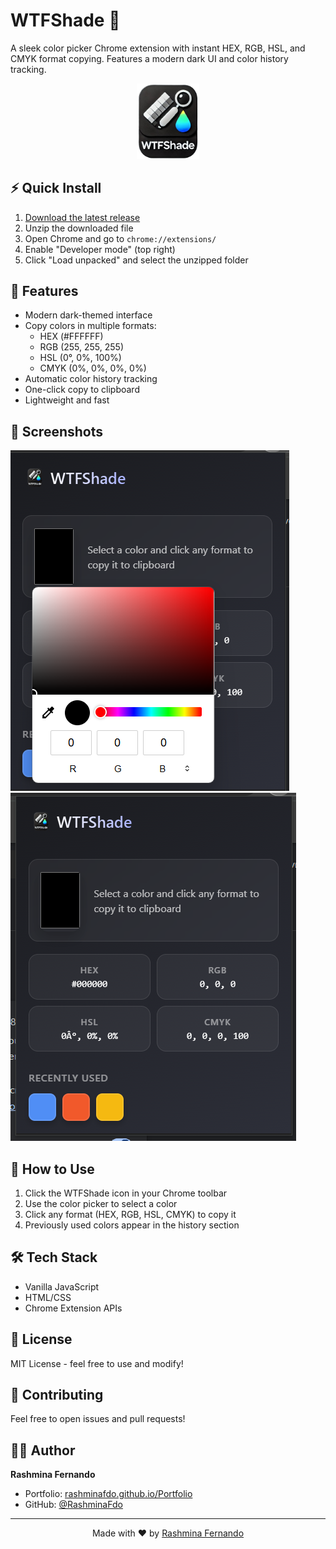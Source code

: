 # WTFShade 🎨

A sleek color picker Chrome extension with instant HEX, RGB, HSL, and CMYK format copying. Features a modern dark UI and color history tracking.

<p align="center">
  <img src="logo.png" alt="WTFShade Logo" width="100"/>
</p>

## ⚡ Quick Install

1. [Download the latest release](https://github.com/RashminaFdo/WTFShade/releases/latest)
2. Unzip the downloaded file
3. Open Chrome and go to `chrome://extensions/`
4. Enable "Developer mode" (top right)
5. Click "Load unpacked" and select the unzipped folder

## 🎨 Features

- Modern dark-themed interface
- Copy colors in multiple formats:
  - HEX (#FFFFFF)
  - RGB (255, 255, 255)
  - HSL (0°, 0%, 100%)
  - CMYK (0%, 0%, 0%, 0%)
- Automatic color history tracking
- One-click copy to clipboard
- Lightweight and fast

## 📸 Screenshots

![WTFShade Interface](screenshot1.png)
![Color Formats](screenshot2.png)

## 🚀 How to Use

1. Click the WTFShade icon in your Chrome toolbar
2. Use the color picker to select a color
3. Click any format (HEX, RGB, HSL, CMYK) to copy it
4. Previously used colors appear in the history section

## 🛠️ Tech Stack

- Vanilla JavaScript
- HTML/CSS
- Chrome Extension APIs

## 📝 License

MIT License - feel free to use and modify!

## 🤝 Contributing

Feel free to open issues and pull requests!

## 👩‍💻 Author

**Rashmina Fernando**

- Portfolio: [rashminafdo.github.io/Portfolio](https://rashminafdo.github.io/Portfolio/)
- GitHub: [@RashminaFdo](https://github.com/RashminaFdo)

---

<p align="center">
  Made with ❤️ by <a href="https://rashminafdo.github.io/Portfolio/">Rashmina Fernando</a>
</p>

